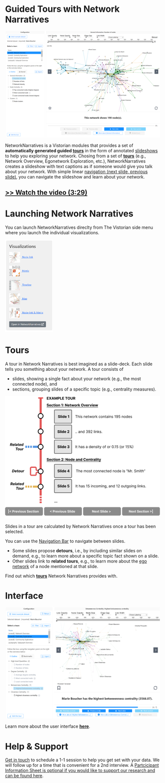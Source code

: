 # Guided Tours with Network Narratives

![](assets/nn.png)

NetworkNarratives is a Vistorian modules that provides a set of **automatically generated guided [tours](networknarratives/tours)** in the form of annotated [slideshows](#tours) to help you exploring your network. Chosing from a set of **[tours](networknarratives/tours)** (e.g., Network Overview, Egonetwork Exploration, etc.), NetworkNarratives creates a slideshow with text captions as if someone would give you talk about your network. With simple linear [navigation (next slide, previous slide)](networknarratives/userinterface.html#navigation-bar), you can navigate the slideshow and learn about your network.

## [>> Watch the video (3:29)](https://www.youtube.com/watch?v=qbbC131ZstM)


# Launching Network Narratives

You can launch NetworkNarratives direclty from The Vistorian side menu where you launch the individual visualizations. 

<img src="assets/vistorian-nn.png" height="300px">

# Tours


A tour in Network Narratives is best imagined as a slide-deck. Each slide tells you something about your network. A tour consists of
* slides, showing a single fact about your network (e.g., the most connected node), and 
* sections, grouping slides of a specific topic (e.g., centrality measures). 

![](networknarratives/tours.png)

Slides in a tour are calculated by Network Narratives once a tour has been selected. 

You can use the [Navigation Bar](networknarratives/userinterface.html#navigation-bar) to navigate between slides. 

* Some slides propose **detours**, i.e., by including similar slides on demand, e.g., to learn more about a specific topic fact shown on a slide. 
* Other slides link to **related tours**, e.g., to learn more about the [ego network](networknarratives/tours.html#ego-network-exploration) of a node mentioned at that slide.

Find out which **[tours](networknarratives/tours)** Network Narratives provides with.


# Interface

![Screenshot of the user interface](networknarratives/ui-blank.png)

Learn more about the user interface **[here](networknarratives/userinterface)**.


# Help & Support 

[Get in touch](https://calendly.com/js-b/network-naratives-initial-interview?month=2022-03) to schedule a 1-1 session to help you get set with your data. We will follow up for a time that is convenient for a 2nd interview. A [Partcicipant Information Sheet is optional if you would like to support our research and can be found here](https://docs.google.com/document/d/1t3eCX8xEGhfWX_dAsHZoTFMYa234VOZantDzy4R-RxE/edit?usp=sharing). 



